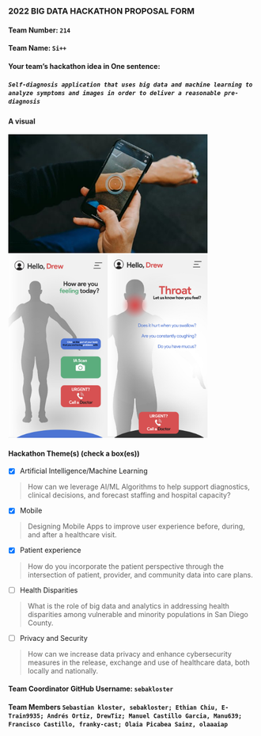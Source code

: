 ### 2022 BIG DATA HACKATHON PROPOSAL FORM

#### Team Number: `214`  

#### Team Name: `Si++`    
  
#### Your team’s hackathon idea in One sentence:
##### `Self-diagnosis application that uses big data and machine learning to analyze symptoms and images in order to deliver a reasonable pre-diagnosis`


#### A visual

<img height="10%" width="80%" alt="hdma" src="https://github.com/BigDataForSanDiego/team214/blob/main/skin_cancer.jpeg"> 

<img height="10%" width="80%" alt="hdma" src="https://github.com/BigDataForSanDiego/team214/blob/00a7171244cfc4c2929038924f145c22946dbace/BodyHackathonMockup%20(1).jpg"> 


#### Hackathon Theme(s) (check a box(es))
- [X] Artificial Intelligence/Machine Learning 
> How can we leverage AI/ML Algorithms to help support diagnostics, clinical decisions, and forecast staffing and hospital capacity?
- [X] Mobile
> Designing Mobile Apps to improve user experience before, during, and after a healthcare visit.
- [X] Patient experience
> How do you incorporate the patient perspective through the intersection of patient, provider, and community data into care plans.
- [ ] Health Disparities
> What is the role of big data and analytics in addressing health disparities among vulnerable and minority populations in San Diego County.
- [ ] Privacy and Security
> How can we increase data privacy and enhance cybersecurity measures in the release, exchange and use of healthcare data, both locally and nationally.

#### Team Coordinator GitHub Username: `sebakloster`

#### Team Members `Sebastian kloster, sebakloster; Ethian Chiu, E-Train9935; Andrés Ortiz, DrewTiz; Manuel Castillo Garcia, Manu639; Francisco Castillo, franky-cast; Olaia Picabea Sainz, olaaaiap`

